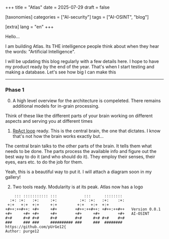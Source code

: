 +++
title = "Atlas"
date = 2025-07-29
draft = false

[taxonomies]
categories = ["AI-security"]
tags = ["AI-OSINT", "blog"]

[extra]
lang = "en"
+++

Hello...

I am building Atlas. Its THE intelligence people think about when they hear the words: "Artificial Intelligence".

I will be updating this blog regularly with a few details here. I hope to have my product ready by the end of the year. That's when I start testing and making a database. Let's see how big I can make this


---

### Phase 1

0. A high level overview for the architecture is compeleted. There remains additional models for in-grain processing.

Think of these like the different parts of your brain working on different aspects and serving you at different times

1. [ReAct loop](https://www.promptingguide.ai/techniques/react) ready. This is the central brain, the one that dictates. I know that's not how the brain works exactly but...

The central brain talks to the other parts of the brain. It tells them what needs to be done. The parts process the available info and figure out the best way to do it (and who should do it). They employ their senses, their eyes, ears etc. to do the job for them.

Yeah, this is a beautiful way to put it. I will attach a diagram soon in my gallery!

2. Two tools ready. Modularity is at its peak. Atlas now has a logo

```
    ::: ::::::::::: :::            :::      :::::::: 
  :+: :+:   :+:     :+:          :+: :+:   :+:    :+:
 +:+   +:+  +:+     +:+         +:+   +:+  +:+       
+#++:++#++: +#+     +#+        +#++:++#++: +#++:++#++   Version 0.0.1
+#+     +#+ +#+     +#+        +#+     +#+        +#+   AI-OSINT
#+#     #+# #+#     #+#        #+#     #+# #+#    #+#
###     ### ###     ########## ###     ###  ######## 
https://github.com/pUrGe12{
Author: purge12
```

